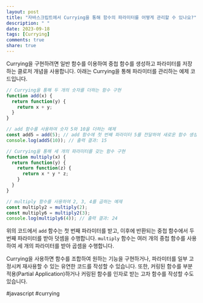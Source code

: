 ```yaml
---
layout: post
title: "자바스크립트에서 Currying을 통해 함수의 파라미터를 어떻게 관리할 수 있나요?"
description: " "
date: 2023-09-18
tags: [Currying]
comments: true
share: true
---
```


Currying을 구현하려면 일반 함수를 이용하여 중첩 함수를 생성하고 파라미터를 저장하는 클로저 개념을 사용합니다. 아래는 Currying을 통해 파라미터를 관리하는 예제 코드입니다.

```javascript
// Currying을 통해 두 개의 숫자를 더하는 함수 구현
function add(x) {
  return function(y) {
    return x + y;
  }
}

// add 함수를 사용하여 숫자 5와 10을 더하는 예제
const add5 = add(5); // add 함수에 첫 번째 파라미터 5를 전달하여 새로운 함수 생성
console.log(add5(10)); // 출력 결과: 15

// Currying을 통해 세 개의 파라미터를 갖는 함수 구현
function multiply(x) {
  return function(y) {
    return function(z) {
      return x * y * z;
    }
  }
}

// multiply 함수를 사용하여 2, 3, 4를 곱하는 예제
const multiply2 = multiply(2);
const multiply6 = multiply2(3);
console.log(multiply6(4)); // 출력 결과: 24
```

위의 코드에서 `add` 함수는 첫 번째 파라미터를 받고, 이후에 반환되는 중첩 함수에서 두 번째 파라미터를 받아 덧셈을 수행합니다. `multiply` 함수는 여러 개의 중첩 함수를 사용하여 세 개의 파라미터를 받아 곱셈을 수행합니다.

Currying을 사용하면 함수를 조합하여 원하는 기능을 구현하거나, 파라미터를 일부 고정시켜 재사용할 수 있는 유연한 코드를 작성할 수 있습니다. 또한, 커링된 함수를 부분 적용(Partial Application)하거나 커링된 함수를 인자로 받는 고차 함수를 작성할 수도 있습니다.

#javascript #currying